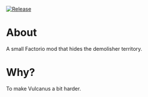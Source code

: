 [![Release](https://github.com/fgardt/factorio-mod-template/actions/workflows/release.yml/badge.svg?branch=main)](https://github.com/fgardt/factorio-mod-template/actions/workflows/release.yml)
<!--                           ^======[REPLACE THIS]======^                                                                          ^======[REPLACE THIS]======^  -->

# About

A small Factorio mod that hides the demolisher territory.

# Why?

To make Vulcanus a bit harder.